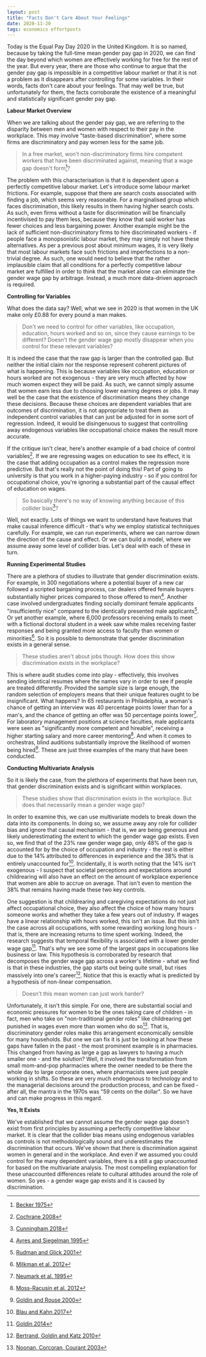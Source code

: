 ```yaml
---
layout: post
title: "Facts Don't Care About Your Feelings"
date: 2020-11-20
tags: economics effortposts
---
```


Today is the Equal Pay Day 2020 in the United Kingdom. It is so named, because by taking the full-time mean gender pay gap in 2020, we can find the day beyond which women are effectively working for free for the rest of the year. But every year, there are those who continue to argue that the gender pay gap is impossible in a competitive labour market or that it is not a problem as it disappears after controlling for some variables. In their words, facts don't care about your feelings. That may well be true, but unfortunately for them, the facts corroborate the existence of a meaningful and statistically significant gender pay gap.

**Labour Market Overview**

When we are talking about the gender pay gap, we are referring to the disparity between men and women with respect to their pay in the workplace. This may involve "taste-based discrimination", where some firms are discriminatory and pay women less for the same job.

> In a free market, won't non-discriminatory firms hire competent workers that have been discriminated against, meaning that a wage gap doesn't form[^1]?

[^1]: [Becker 1975](http://press.uchicago.edu/ucp/books/book/chicago/E/bo22415931.html)

The problem with this characterisation is that it is dependent upon a perfectly competitive labour market. Let's introduce some labour market frictions. For example, suppose that there are search costs associated with finding a job, which seems very reasonable. For a marginalised group which faces discrimination, this likely results in them having higher search costs. As such, even firms without a taste for discrimination will be financially incentivised to pay them less, because they know that said worker has fewer choices and less bargaining power. Another example might be the lack of sufficient non-discriminatory firms to hire discriminated workers - if people face a monopsonistic labour market, they may simply not have these alternatives. As per a previous post about minimum wages, it is very likely that most labour markets face such frictions and imperfections to a non-trivial degree. As such, one would need to believe that the rather implausible claim that all conditions for a perfectly competitive labour market are fulfilled in order to think that the market alone can eliminate the gender wage gap by arbitrage. Instead, a much more data-driven approach is required.

**Controlling for Variables**

What does the data say? Well, what we see in 2020 is that women in the UK make only £0.88 for every pound a man makes. 

> Don't we need to control for other variables, like occupation, education, hours worked and so on, since they cause earnings to be different? Doesn't the gender wage gap mostly disappear when you control for these relevant variables?

It is indeed the case that the raw gap is larger than the controlled gap. But neither the initial claim nor the response represent coherent pictures of what is happening. This is because variables like occupation, education or hours worked are not exogenous - they are very much affected by how much women expect they will be paid. As such, we cannot simply assume that women earn less due to choosing lower earning degrees or jobs. It may well be the case that the existence of discrimination means they change these decisions. Because these choices are dependent variables that are outcomes of discrimination, it is not appropriate to treat them as independent control variables that can just be adjusted for in some sort of regression. Indeed, it would be disingenuous to suggest that controlling away endogenous variables like occupational choice makes the result more accurate. 

If the critique isn't clear, here's another example of a bad choice of control variables[^2]. If we are regressing wages on education to see its effect, it is the case that adding occupation as a control makes the regression more predictive. But that's really not the point of doing this! Part of going to university is that you work in a higher-paying industry - so if you control for occupational choice, you're ignoring a substantial part of the causal effect of education on wages.

[^2]: [Cochrane 2008](https://faculty.chicagobooth.edu/john.cochrane/research/papers/phd_paper_writing.pdf)

> So basically there's no way of knowing anything because of this collider bias[^3]?

[^3]: [Cunningham 2018](http://scunning.com/cunningham_mixtape.pdf)

Well, not exactly. Lots of things we want to understand have features that make causal inference difficult - that's why we employ statistical techniques carefully. For example, we can run experiments, where we can narrow down the direction of the cause and effect. Or we can build a model, where we assume away some level of collider bias. Let's deal with each of these in turn.

**Running Experimental Studies**

There are a plethora of studies to illustrate that gender discrimination exists. For example, in 300 negotiations where a potential buyer of a new car followed a scripted bargaining process, car dealers offered female buyers substantially higher prices compared to those offered to men[^4]. Another case involved undergraduates finding socially dominant female applicants "insufficiently nice" compared to the identically presented male applicants[^5]. Or yet another example, where 6,000 professors receiving emails to meet with a fictional doctoral student in a week saw white males receiving faster responses and being granted more access to faculty than women or minorities[^6]. So it is possible to demonstrate that gender discrimination exists in a general sense.

[^4]: [Ayres and Siegelman 1995](https://www.jstor.org/stable/2118176)
[^5]: [Rudman and Glick 2001](http://onlinelibrary.wiley.com.ezproxy.lib.uh.edu/doi/10.1111/0022-4537.00239/full)
[^6]: [Milkman et al. 2012](http://journals.sagepub.com/doi/abs/10.1177/0956797611434539)

> These studies aren't about jobs though. How does this show discrimination exists in the workplace?

This is where audit studies come into play - effectively, this involves sending identical resumes where the names vary in order to see if people are treated differently. Provided the sample size is large enough, the random selection of employers means that their unique features ought to be insignificant. What happens? In 65 restaurants in Philadelphia, a woman's chance of getting an interview was 40 percentage points lower than for a man's, and the chance of getting an offer was 50 percentage points lower[^7]. For laboratory management positions at science faculties, male applicants were seen as "significantly more competent and hireable", receiving a higher starting salary and more career mentoring[^8]. And when it comes to orchestras, blind auditions substantially improve the likelihood of women being hired[^9]. These are just three examples of the many that have been conducted.

[^7]: [Neumark et al. 1995](http://www.nber.org/papers/w5024)
[^8]: [Moss-Racusin et al. 2012](http://www.pnas.org/content/109/41/16474)
[^9]: [Goldin and Rouse 2000](https://www.aeaweb.org/articles?id=10.1257/aer.90.4.715)

**Conducting Multivariate Analysis**

So it is likely the case, from the plethora of experiments that have been run, that gender discrimination exists and is significant within workplaces.

> These studies show that discrimination exists in the workplace. But does that necessarily mean a gender wage gap?

In order to examine this, we can use multivariate models to break down the data into its components. In doing so, we assume away any role for collider bias and ignore that causal mechanism - that is, we are being generous and likely underestimating the extent to which the gender wage gap exists. Even so, we find that of the 23% raw gender wage gap, only 48% of the gap is accounted for by the choice of occupation and industry - the rest is either due to the 14% attributed to differences in experience and the 38% that is entirely unaccounted for[^10]. Incidentally, it is worth noting that the 14% isn't exogenous - I suspect that societal perceptions and expectations around childrearing will also have an effect on the amount of workplace experience that women are able to accrue on average. That isn't even to mention the 38% that remains having made these two key controls. 

[^10]: [Blau and Kahn 2017](https://pubs.aeaweb.org/doi/pdfplus/10.1257/jel.20160995)

One suggestion is that childrearing and caregiving expectations do not just affect occupational choice, they also affect the choice of how many hours someone works and whether they take a few years out of industry. If wages have a linear relationship with hours worked, this isn't an issue. But this isn't the case across all occupations, with some rewarding working long hours - that is, there are increasing returns to time spent working. Indeed, the research suggests that temporal flexibility is associated with a lower gender wage gap[^11]. That's why we see some of the largest gaps in occupations like business or law. This hypothesis is corroborated by research that decomposes the gender wage gap across a worker's lifetime - what we find is that in these industries, the gap starts out being quite small, but rises massively into one's career[^12]. Notice that this is exactly what is predicted by a hypothesis of non-linear compensation.

[^11]: [Goldin 2014](https://scholar.harvard.edu/files/goldin/files/goldin_aeapress_2014_1.pdf)
[^12]: [Bertrand, Goldin and Katz 2010](https://scholar.harvard.edu/files/goldin/files/dynamics_of_the_gender_gap_for_young_professionals_in_the_financial_and_corporate_sectors.pdf)

> Doesn't this mean women can just work harder?

Unfortunately, it isn't this simple. For one, there are substantial social and economic pressures for women to be the ones taking care of children - in fact, men who take on "non-traditional gender roles" like childrearing get punished in wages even more than women who do so[^13]. That is, discriminatory gender roles make this arrangement economically sensible for many households. But one we can fix it is just be looking at how these gaps have fallen in the past - the most prominent example is in pharmacies. This changed from having as large a gap as lawyers to having a much smaller one - and the solution? Well, it involved the transformation from small mom-and-pop pharmacies where the owner needed to be there the whole day to large corporate ones, where pharmacists were just people working in shifts. So these are very much endogenous to technology and to the managerial decisions around the production process, and can be fixed - after all, the mantra in the 1970s was "59 cents on the dollar". So we have and can make progress in this regard. 

[^13]: [Noonan, Corcoran, Courant 2003](http://www.npc.umich.edu/publications/working_papers/paper1/03-1.pdf)

**Yes, It Exists**

We've established that we cannot assume the gender wage gap doesn't exist from first principles by assuming a perfectly competitive labour market. It is clear that the collider bias means using endogenous variables as controls is not methodologically sound and underestimates the discrimination that occurs. We've shown that there is discrimination against women in general and in the workplace. And even if we assumed you could control for the many dependent variables, there is a still a gap unaccounted for based on the multivariate analysis. The most compelling explanation for these unaccounted differences relate to cultural attitudes around the role of women. So yes - a gender wage gap exists and it is caused by discrimination.
